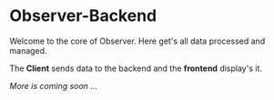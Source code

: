 # Observer-Backend
Welcome to the core of Observer. Here get's all data processed and managed.

The **Client** sends data to the backend and the **frontend** display's it.

*More is coming soon ...*
